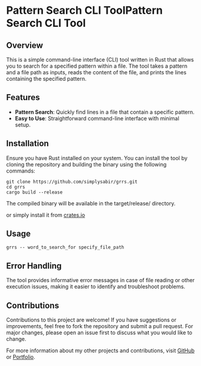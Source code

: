 # Pattern Search CLI ToolPattern Search CLI Tool

## Overview

This is a simple command-line interface (CLI) tool written in Rust that allows you to search for a specified pattern within a file. The tool takes a pattern and a file path as inputs, reads the content of the file, and prints the lines containing the specified pattern.

## Features

- **Pattern Search**: Quickly find lines in a file that contain a specific pattern.
- **Easy to Use**: Straightforward command-line interface with minimal setup.

## Installation

Ensure you have Rust installed on your system. You can install the tool by cloning the repository and building the binary using the following commands:

```
git clone https://github.com/simplysabir/grrs.git
cd grrs
cargo build --release
```
The compiled binary will be available in the target/release/ directory.

or simply install it from [crates.io](https://crates.io/)

## Usage

```
grrs -- word_to_search_for specify_file_path
```

## Error Handling

The tool provides informative error messages in case of file reading or other execution issues, making it easier to identify and troubleshoot problems.

## Contributions
Contributions to this project are welcome! If you have suggestions or improvements, feel free to fork the repository and submit a pull request. For major changes, please open an issue first to discuss what you would like to change.

For more information about my other projects and contributions, visit [GitHub](https://github.com/simplysabir) or [Portfolio](https://simplysabir.live/).